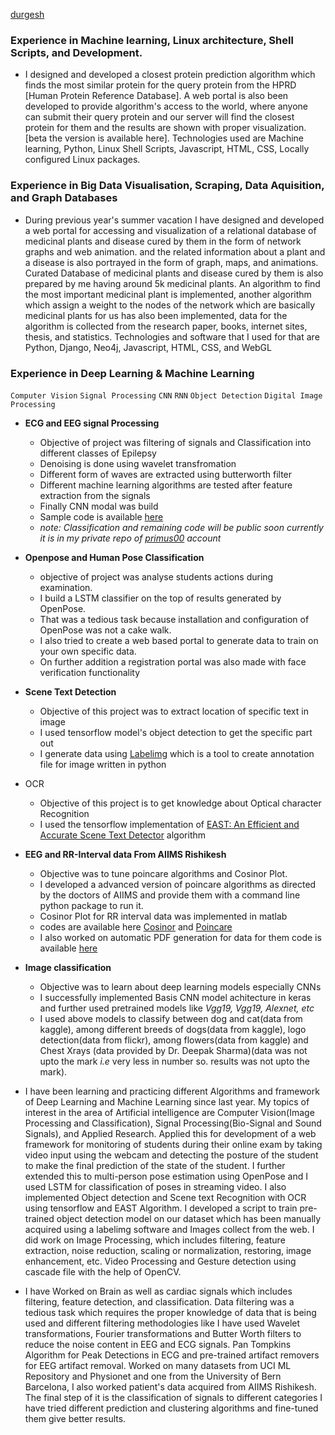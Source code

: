 [durgesh](#Experience-in-Deep-Learning-&-Machine-Learning)
### Experience in  Machine learning, Linux architecture, Shell Scripts, and Development.
* I designed and developed a closest protein prediction algorithm which finds the most similar protein for the query protein from the HPRD [Human Protein Reference Database].
A web portal is also been developed to provide algorithm's access to the world, where anyone can submit their query protein and our server will find the closest protein for them and the results are shown with proper visualization.[beta the version is available here].
Technologies used are Machine learning, Python, Linux Shell Scripts, Javascript, HTML, CSS, Locally configured Linux packages.

### Experience in Big Data Visualisation, Scraping, Data Aquisition, and Graph Databases
* During previous year's summer vacation I have designed and developed a web portal for accessing and visualization of a relational database of medicinal plants and disease cured by them in the form of network graphs and web animation. and the related information about a plant and a disease is also portrayed in the form of graph, maps, and animations.
Curated Database of medicinal plants and disease cured by them is also prepared by me having around 5k medicinal plants.
An algorithm to find the most important medicinal plant is implemented, another algorithm which assign a weight to the nodes of the network which are basically medicinal plants for us has also been implemented, data for the algorithm is collected from the research paper, books, internet sites, thesis, and statistics.
Technologies and software that I used for that are Python, Django, Neo4j, Javascript, HTML, CSS, and WebGL

### Experience in Deep Learning & Machine Learning
```Computer Vision```   ```Signal Processing```  ```CNN```  ```RNN```  ```Object Detection```  ```Digital Image Processing``` 

* **ECG and EEG signal Processing**<br>
  * Objective of project was filtering of signals and Classification into different classes of Epilepsy<br>
  * Denoising is done using wavelet transfromation
  * Different form of waves are extracted using butterworth filter
  * Different machine learning algorithms are tested after feature extraction from the signals
  * Finally CNN modal was build 
  * Sample code is available [here](https://github.com/durgesh123-iitr/sudo_eeg)
  * *note: Classification and remaining code will be public soon currently it is in my private repo of [primus00](https://github.com/primus00) account*
* **Openpose and Human Pose Classification**
  * objective of project was analyse students actions during examination.
  * I build a LSTM classifier on the top of results generated by OpenPose.
  * That was a tedious task because installation and configuration of OpenPose was not a cake walk.
  * I also tried to create a web based portal to generate data to train on your own specific data. 
  * On further addition a registration portal was also made with face verification functionality
  
* **Scene Text Detection** 
  * Objective of this project was to extract location of specific text in image
  * I used tensorflow model's object detection to get the specific part out 
  * I generate data using [Labelimg](https://github.com/tzutalin/labelImg) which is a tool to create annotation file for image written in python

* OCR 
  * Objective of this project is to get knowledge about Optical character Recognition
  * I used the tensorflow implementation of [EAST: An Efficient and Accurate Scene Text Detector](https://github.com/argman/EAST) algorithm
* **EEG and RR-Interval data From AIIMS Rishikesh**
  * Objective was to tune poincare algorithms and Cosinor Plot.
  * I developed a advanced version of poincare algorithms as directed by the doctors of AIIMS and provide them with a command line python package to run it.
  * Cosinor Plot for RR interval data was implemented in matlab 
  * codes are available here [Cosinor](https://github.com/durgesh123-iitr/cosinor_matlab) and [Poincare](https://github.com/durgesh123-iitr/poincare)
  * I also worked on automatic PDF generation for data for them code is available [here](https://github.com/durgesh123-iitr/FrequencyDomain)
* **Image classification**
  * Objective was to learn about deep learning models especially CNNs
  * I successfully implemented Basis CNN model achitecture in keras and further used pretrained models like *Vgg19,* *Vgg19,* *Alexnet,* *etc* 
  * I used above models to classify between dog and cat(data from kaggle), among different breeds of dogs(data from kaggle), logo detection(data from flickr), among flowers(data from kaggle) and Chest Xrays (data provided by Dr. Deepak Sharma)(data was not upto the mark *i.e* very less in number so. results was not upto the mark).
  
* I have been learning and practicing different Algorithms and framework of Deep Learning and Machine Learning since last year.
My topics of interest in the area of Artificial intelligence are Computer Vision(Image Processing and Classification), Signal Processing(Bio-Signal and Sound Signals), and Applied Research.
Applied this for development of a web framework for monitoring of students during their online exam by taking video input using the webcam and detecting the posture of the student to make the final prediction of the state of the student. I further extended this to multi-person pose estimation using OpenPose and I used LSTM for classification of poses in streaming video.
I also implemented Object detection and Scene text Recognition with OCR using tensorflow and EAST Algorithm. I developed a script to train pre-trained object detection model on our dataset which has been manually acquired using a labelimg software and Images collect from the web.
I did work on Image Processing, which includes filtering, feature extraction, noise reduction, scaling or normalization, restoring, image enhancement, etc.
Video Processing and Gesture detection using cascade file with the help of OpenCV.

* I have Worked on Brain as well as cardiac signals which includes filtering, feature detection, and classification. Data filtering was a tedious task which requires the proper knowledge of data that is being used and different filtering methodologies like I have used Wavelet transformations, Fourier transformations and Butter Worth filters to reduce the noise content in EEG and ECG signals. Pan Tompkins Algorithm for Peak Detections in  ECG and pre-trained artifact removers for EEG artifact removal.
Worked on many datasets from UCI ML Repository and Physionet and one from the University of Bern Barcelona, I also worked patient's data acquired from AIIMS Rishikesh.
The final step of it is the classification of signals to different categories I have tried different prediction and clustering algorithms and fine-tuned them give better results.

